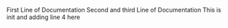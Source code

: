 First Line of Documentation
Second
  and third Line of Documentation
This is init and adding line 4 here

